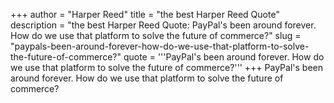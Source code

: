 +++
author = "Harper Reed"
title = "the best Harper Reed Quote"
description = "the best Harper Reed Quote: PayPal's been around forever. How do we use that platform to solve the future of commerce?"
slug = "paypals-been-around-forever-how-do-we-use-that-platform-to-solve-the-future-of-commerce?"
quote = '''PayPal's been around forever. How do we use that platform to solve the future of commerce?'''
+++
PayPal's been around forever. How do we use that platform to solve the future of commerce?

